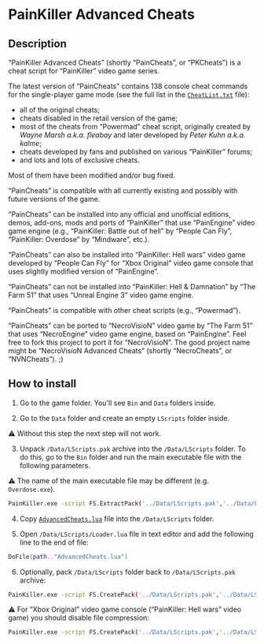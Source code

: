 # PainKiller Advanced Cheats

## Description

“PainKiller Advanced Cheats” (shortly “PainCheats”, or “PKCheats”) is a cheat script for “PainKiller” video game series.

The latest version of “PainCheats” contains 138 console cheat commands for the single-player game mode (see the full list in the [`CheatList.txt`](CheatList.txt) file):

* all of the original cheats;
* cheats disabled in the retail version of the game;
* most of the cheats from “Powermad” cheat script, originally created by *Wayne Marsh a.k.a. fleabay* and later developed by *Peter Kuhn a.k.a. kalme*;
* cheats developed by fans and published on various “PainKiller” forums;
* and lots and lots of exclusive cheats.

Most of them have been modified and/or bug fixed.

“PainCheats” is compatible with all currently existing and possibly with future versions of the game.

“PainCheats” can be installed into any official and unofficial editions, demos, add-ons, mods and ports of “PainKiller” that use “PainEngine” video game engine (e.g., “PainKiller: Battle out of hell” by “People Can Fly”, “PainKiller: Overdose” by “Mindware”, etc.).

“PainCheats” can also be installed into “PainKiller: Hell wars” video game developed by “People Can Fly” for “Xbox Original” video game console that uses slightly modified version of “PainEngine”.

“PainCheats” can not be installed into “PainKiller: Hell & Damnation” by “The Farm 51” that uses “Unreal Engine 3” video game engine.

“PainCheats” is compatible with other cheat scripts (e.g., “Powermad”).

“PainCheats” can be ported to “NecroVisioN” video game by “The Farm 51” that uses “NecroEngine” video game engine, based on “PainEngine”. Feel free to fork this project to port it for “NecroVisioN”. The good project name might be “NecroVisioN Advanced Cheats” (shortly “NecroCheats”, or “NVNCheats”). ;)

## How to install

1. Go to the game folder. You'll see `Bin` and `Data` folders inside.

2. Go to the `Data` folder and create an empty `LScripts` folder inside.

:warning: Without this step the next step will not work.

3. Unpack `/Data/LScripts.pak` archive into the `/Data/LScripts` folder. To do this, go to the `Bin` folder and run the main executable file with the following parameters.

:warning: The name of the main executable file may be different (e.g. `Overdose.exe`).

```sh
PainKiller.exe -script FS.ExtractPack('../Data/LScripts.pak','../Data/LScripts')
```

4. Copy [`AdvancedCheats.lua`](AdvancedCheats.lua) file into the `/Data/LScripts` folder.

5. Open `/Data/LScripts/Loader.lua` file in text editor and add the following line to the end of file:

```lua
DoFile(path.."AdvancedCheats.lua")
```

6. Optionally, pack `/Data/LScripts` folder back to `/Data/LScripts.pak` archive:

```sh
PainKiller.exe -script FS.CreatePack('../Data/LScripts.pak','../Data/LScripts')
```

:warning: For “Xbox Original” video game console (“PainKiller: Hell wars” video game) you should disable file compression:

```sh
PainKiller.exe -script FS.CreatePack('../Data/LScripts.pak','../Data/LScripts',false)
```
